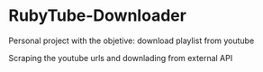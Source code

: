 # RubyTube-Downloader
Personal project with the objetive: download playlist from youtube

Scraping the youtube urls and downlading from external API
